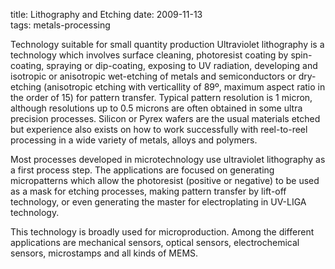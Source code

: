 title: Lithography and Etching 
date: 2009-11-13  
tags: metals-processing

Technology suitable for small quantity production
Ultraviolet lithography is a technology which involves surface cleaning, photoresist coating by spin-coating, spraying or dip-coating, exposing to UV radiation, developing and isotropic or anisotropic wet-etching of metals and semiconductors or dry-etching (anisotropic etching with verticallity of 89º, maximum aspect ratio in the order of 15) for pattern transfer. Typical pattern resolution is 1 micron, although resolutions up to 0.5 microns are often obtained in some ultra precision processes. Silicon or Pyrex wafers are the usual materials etched but experience also exists on how to work successfully with reel-to-reel processing in a wide variety of metals, alloys and polymers.

Most processes developed in microtechnology use ultraviolet lithography as a first process step. The applications are focused on generating micropatterns which allow the photoresist (positive or negative) to be used as a mask for etching processes, making pattern transfer by lift-off technology, or even generating the master for electroplating in UV-LIGA technology.

This technology is broadly used for microproduction. Among the different applications are mechanical sensors, optical sensors, electrochemical sensors, microstamps and all kinds of MEMS.